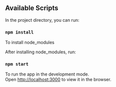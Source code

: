 ## Available Scripts

In the project directory, you can run:

### `npm install`

To install node_modules

After installing node_modules, run:

### `npm start`

To run the app in the development mode.<br>
Open [http://localhost:3000](http://localhost:3000) to view it in the browser.
